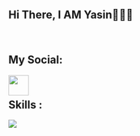 <h2> Hi There, I AM Yasin🙋🏻‍♂️</h2>
<br>
<h2>My Social: </h2> 

<a href='https://t.me/yasin0456'>
  <img align='left' style='height:40px;' src="https://upload.wikimedia.org/wikipedia/commons/thumb/8/82/Telegram_logo.svg/512px-Telegram_logo.svg.png?20220101141644" />
</a>

</br>

</h4>

<h2> Skills : </h2>
<img src="https://skillicons.dev/icons?i=py,git,github,vscode" />

